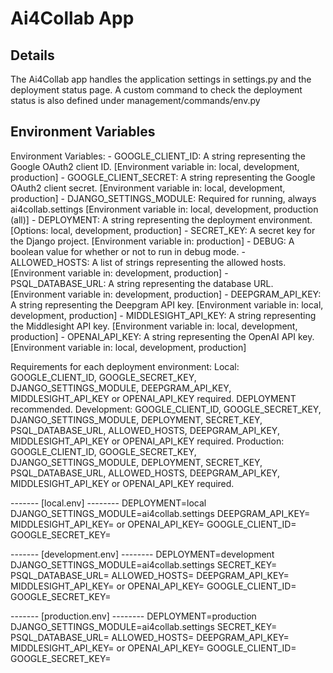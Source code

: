 # Ai4Collab App

## Details
The Ai4Collab app handles the application settings in settings.py and the deployment status page. A custom command to check the deployment status is also defined under management/commands/env.py

## Environment Variables

Environment Variables:
    - GOOGLE_CLIENT_ID: A string representing the Google OAuth2 client ID.
        [Environment variable in: local, development, production]
    - GOOGLE_CLIENT_SECRET: A string representing the Google OAuth2 client secret.
        [Environment variable in: local, development, production]
    - DJANGO_SETTINGS_MODULE: Required for running, always ai4collab.settings
        [Environment variable in: local, development, production (all)]
    - DEPLOYMENT: A string representing the deployment environment.
        [Options: local, development, production]
    - SECRET_KEY: A secret key for the Django project.
        [Environment variable in: production]
    - DEBUG: A boolean value for whether or not to run in debug mode.
    - ALLOWED_HOSTS: A list of strings representing the allowed hosts.
        [Environment variable in: development, production]
    - PSQL_DATABASE_URL: A string representing the database URL.
        [Environment variable in: development, production]
    - DEEPGRAM_API_KEY: A string representing the Deepgram API key.
        [Environment variable in: local, development, production]
    - MIDDLESIGHT_API_KEY: A string representing the Middlesight API key.
        [Environment variable in: local, development, production]
    - OPENAI_API_KEY: A string representing the OpenAI API key.
        [Environment variable in: local, development, production]

Requirements for each deployment environment:
    Local: GOOGLE_CLIENT_ID, GOOGLE_SECRET_KEY, DJANGO_SETTINGS_MODULE, DEEPGRAM_API_KEY, MIDDLESIGHT_API_KEY or OPENAI_API_KEY required. DEPLOYMENT recommended.
    Development: GOOGLE_CLIENT_ID, GOOGLE_SECRET_KEY, DJANGO_SETTINGS_MODULE, DEPLOYMENT, SECRET_KEY, PSQL_DATABASE_URL, ALLOWED_HOSTS, DEEPGRAM_API_KEY, MIDDLESIGHT_API_KEY or OPENAI_API_KEY required.
    Production: GOOGLE_CLIENT_ID, GOOGLE_SECRET_KEY, DJANGO_SETTINGS_MODULE, DEPLOYMENT, SECRET_KEY, PSQL_DATABASE_URL, ALLOWED_HOSTS, DEEPGRAM_API_KEY, MIDDLESIGHT_API_KEY or OPENAI_API_KEY required.

------- [local.env] --------
DEPLOYMENT=local
DJANGO_SETTINGS_MODULE=ai4collab.settings
DEEPGRAM_API_KEY=<add here>
MIDDLESIGHT_API_KEY=<add here> or OPENAI_API_KEY=<add here>
GOOGLE_CLIENT_ID=<add here>
GOOGLE_SECRET_KEY=<add here>

------- [development.env] --------
DEPLOYMENT=development
DJANGO_SETTINGS_MODULE=ai4collab.settings
SECRET_KEY=<add here>
PSQL_DATABASE_URL=<add here>
ALLOWED_HOSTS=<add here>
DEEPGRAM_API_KEY=<add here>
MIDDLESIGHT_API_KEY=<add here> or OPENAI_API_KEY=<add here>
GOOGLE_CLIENT_ID=<add here>
GOOGLE_SECRET_KEY=<add here>

------- [production.env] --------
DEPLOYMENT=production
DJANGO_SETTINGS_MODULE=ai4collab.settings
SECRET_KEY=<add here>
PSQL_DATABASE_URL=<add here>
ALLOWED_HOSTS=<add here>
DEEPGRAM_API_KEY=<add here>
MIDDLESIGHT_API_KEY=<add here> or OPENAI_API_KEY=<add here>
GOOGLE_CLIENT_ID=<add here>
GOOGLE_SECRET_KEY=<add here>
